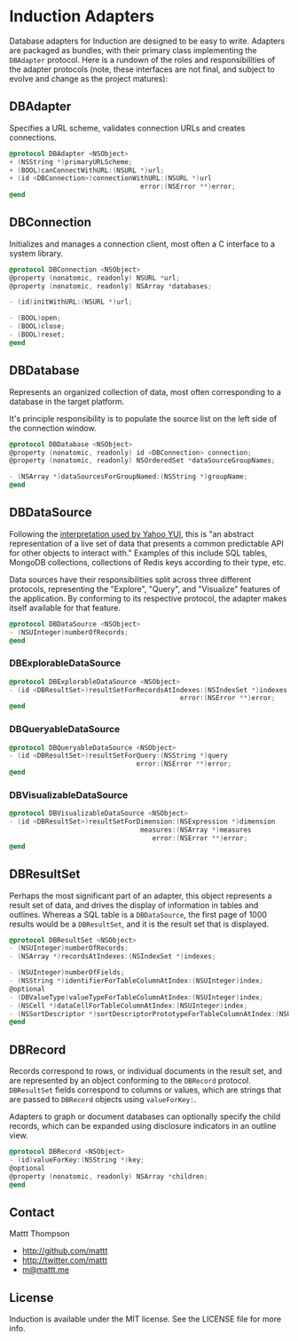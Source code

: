 # Induction Adapters

Database adapters for Induction are designed to be easy to write. Adapters are packaged as bundles, with their primary class implementing the `DBAdapter` protocol. Here is a rundown of the roles and responsibilities of the adapter protocols (note, these interfaces are not final, and subject to evolve and change as the project matures):

## DBAdapter

Specifies a URL scheme, validates connection URLs and creates connections.

``` objective-c
@protocol DBAdapter <NSObject>
+ (NSString *)primaryURLScheme;
+ (BOOL)canConnectWithURL:(NSURL *)url;
+ (id <DBConnection>)connectionWithURL:(NSURL *)url 
                                 error:(NSError **)error;
@end
```

## DBConnection

Initializes and manages a connection client, most often a C interface to a system library.

``` objective-c
@protocol DBConnection <NSObject>
@property (nonatomic, readonly) NSURL *url;
@property (nonatomic, readonly) NSArray *databases;

- (id)initWithURL:(NSURL *)url;

- (BOOL)open;
- (BOOL)close;
- (BOOL)reset;
@end
```

## DBDatabase

Represents an organized collection of data, most often corresponding to a database in the target platform. 

It's principle responsibility is to populate the source list on the left side of the connection window.

``` objective-c
@protocol DBDatabase <NSObject>
@property (nonatomic, readonly) id <DBConnection> connection;
@property (nonatomic, readonly) NSOrderedSet *dataSourceGroupNames;

- (NSArray *)dataSourcesForGroupNamed:(NSString *)groupName;
@end
```

## DBDataSource

Following the [interpretation used by Yahoo YUI](http://developer.yahoo.com/yui/datasource/), this is "an abstract representation of a live set of data that presents a common predictable API for other objects to interact with." Examples of this include SQL tables, MongoDB collections, collections of Redis keys according to their type, etc.

Data sources have their responsibilities split across three different protocols, representing the "Explore", "Query", and "Visualize" features of the application. By conforming to its respective protocol, the adapter makes itself available for that feature.

``` objective-c
@protocol DBDataSource <NSObject>
- (NSUInteger)numberOfRecords;
@end
```

### DBExplorableDataSource

``` objective-c
@protocol DBExplorableDataSource <NSObject>
- (id <DBResultSet>)resultSetForRecordsAtIndexes:(NSIndexSet *)indexes                                                          
                                           error:(NSError **)error;
@end
```

### DBQueryableDataSource

``` objective-c
@protocol DBQueryableDataSource <NSObject>
- (id <DBResultSet>)resultSetForQuery:(NSString *)query 
                                error:(NSError **)error;
@end
```

### DBVisualizableDataSource

```objective-c
@protocol DBVisualizableDataSource <NSObject>
- (id <DBResultSet>)resultSetForDimension:(NSExpression *)dimension
                                 measures:(NSArray *)measures
                                    error:(NSError **)error;
@end
```

## DBResultSet

Perhaps the most significant part of an adapter, this object represents a result set of data, and drives the display of information in tables and outlines. Whereas a SQL table is a `DBDataSource`, the first page of 1000 results would be a `DBResultSet`, and it is the result set that is displayed.

``` objective-c
@protocol DBResultSet <NSObject>
- (NSUInteger)numberOfRecords;
- (NSArray *)recordsAtIndexes:(NSIndexSet *)indexes;

- (NSUInteger)numberOfFields;
- (NSString *)identifierForTableColumnAtIndex:(NSUInteger)index;
@optional
- (DBValueType)valueTypeForTableColumnAtIndex:(NSUInteger)index;
- (NSCell *)dataCellForTableColumnAtIndex:(NSUInteger)index;
- (NSSortDescriptor *)sortDescriptorPrototypeForTableColumnAtIndex:(NSUInteger)index;
@end
```

## DBRecord

Records correspond to rows, or individual documents in the result set, and are represented by an object conforming to the `DBRecord` protocol. `DBResultSet` fields correspond to columns or values, which are strings that are passed to `DBRecord` objects using `valueForKey:`.

Adapters to graph or document databases can optionally specify the child records, which can be expanded using disclosure indicators in an outline view.

``` objective-c
@protocol DBRecord <NSObject>
- (id)valueForKey:(NSString *)key;
@optional
@property (nonatomic, readonly) NSArray *children;
@end
```

## Contact

Mattt Thompson

- http://github.com/mattt
- http://twitter.com/mattt
- m@mattt.me

## License

Induction is available under the MIT license. See the LICENSE file for more info.
